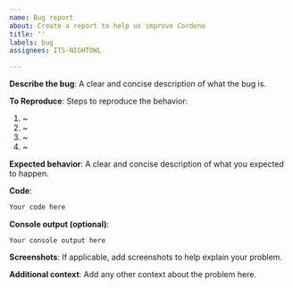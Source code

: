 ```yaml
---
name: Bug report
about: Create a report to help us improve Cordeno
title: ''
labels: bug
assignees: ITS-NIGHTOWL

---
```


**Describe the bug**:
A clear and concise description of what the bug is.

**To Reproduce**:
Steps to reproduce the behavior:
1. ~
2. ~
3. ~
4. ~

**Expected behavior**:
A clear and concise description of what you expected to happen.

**Code**:
```ts
Your code here
```

**Console output (optional)**:
```shell
Your console output here
```


**Screenshots**:
If applicable, add screenshots to help explain your problem.

**Additional context**:
Add any other context about the problem here.
